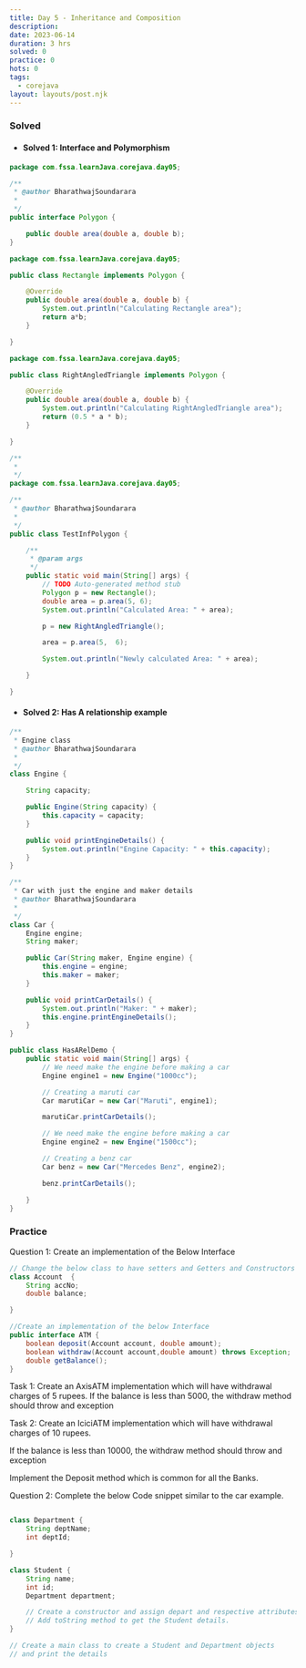 ```yaml
---
title: Day 5 - Inheritance and Composition
description:
date: 2023-06-14
duration: 3 hrs
solved: 0
practice: 0
hots: 0
tags:
  - corejava
layout: layouts/post.njk
---
```


### Solved

- #### Solved 1: Interface and Polymorphism

```java
package com.fssa.learnJava.corejava.day05;

/**
 * @author BharathwajSoundarara
 *
 */
public interface Polygon {

	public double area(double a, double b);
}
```

```java
package com.fssa.learnJava.corejava.day05;

public class Rectangle implements Polygon {

	@Override
	public double area(double a, double b) {
		System.out.println("Calculating Rectangle area");
		return a*b;
	}

}
```

```java
package com.fssa.learnJava.corejava.day05;

public class RightAngledTriangle implements Polygon {

	@Override
	public double area(double a, double b) {
		System.out.println("Calculating RightAngledTriangle area");
		return (0.5 * a * b);
	}

}
```

```java
/**
 *
 */
package com.fssa.learnJava.corejava.day05;

/**
 * @author BharathwajSoundarara
 *
 */
public class TestInfPolygon {

	/**
	 * @param args
	 */
	public static void main(String[] args) {
		// TODO Auto-generated method stub
		Polygon p = new Rectangle();
		double area = p.area(5, 6);
		System.out.println("Calculated Area: " + area);

		p = new RightAngledTriangle();

		area = p.area(5,  6);

		System.out.println("Newly calculated Area: " + area);

	}

}
```

- #### Solved 2: Has A relationship example

```java
/**
 * Engine class
 * @author BharathwajSoundarara
 *
 */
class Engine {

	String capacity;

	public Engine(String capacity) {
		this.capacity = capacity;
	}

	public void printEngineDetails() {
		System.out.println("Engine Capacity: " + this.capacity);
	}
}

/**
 * Car with just the engine and maker details
 * @author BharathwajSoundarara
 *
 */
class Car {
	Engine engine;
	String maker;

	public Car(String maker, Engine engine) {
		this.engine = engine;
		this.maker = maker;
	}

	public void printCarDetails() {
		System.out.println("Maker: " + maker);
		this.engine.printEngineDetails();
	}
}

public class HasARelDemo {
	public static void main(String[] args) {
		// We need make the engine before making a car
		Engine engine1 = new Engine("1000cc");

		// Creating a maruti car
		Car marutiCar = new Car("Maruti", engine1);

		marutiCar.printCarDetails();

		// We need make the engine before making a car
		Engine engine2 = new Engine("1500cc");

		// Creating a benz car
		Car benz = new Car("Mercedes Benz", engine2);

		benz.printCarDetails();

	}
}
```

### Practice

Question 1: Create an implementation of the Below Interface

```java
// Change the below class to have setters and Getters and Constructors
class Account  {
	String accNo;
	double balance;

}

//Create an implementation of the below Interface
public interface ATM {
    boolean deposit(Account account, double amount);
    boolean withdraw(Account account,double amount) throws Exception;
    double getBalance();
}
```

Task 1: Create an AxisATM implementation which will have withdrawal charges of 5 rupees. If the balance is less than 5000, the withdraw method should throw and exception

Task 2: Create an IciciATM implementation which will have withdrawal charges of 10 rupees.

If the balance is less than 10000, the withdraw method should throw and exception

Implement the Deposit method which is common for all the Banks.

Question 2: Complete the below Code snippet similar to the car example.

```java

class Department {
	String deptName;
	int deptId;

}

class Student {
	String name;
	int id;
	Department department;

	// Create a constructor and assign depart and respective attributes
	// Add toString method to get the Student details.
}

// Create a main class to create a Student and Department objects
// and print the details
```
